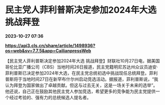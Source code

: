 # 民主党人菲利普斯决定参加2024年大选 挑战拜登

**2023-10-27 07:36**

**https://api3.cls.cn/share/article/1498936?os=web&sv=7.7.5&app=CailianpressWeb**

【民主党人菲利普斯决定参加2024年大选 挑战拜登】财联社10月27日电，据美国哥伦比亚广播公司（CBS）当地时间26日报道，民主党籍明尼苏达州众议员迪安·菲利普斯已决定参加2024年大选，在民主党总统初选中挑战现任总统拜登。菲利普斯将于当地时间27日在新罕布什尔州启动竞选活动。据报道，菲利普斯说，“我认为拜登为国家做出了卓越贡献。但这与过去无关，这是一场关于未来的选举”。他还说，自己正在鼓励其他民主党人参加竞选，希望更多的竞争能为民主党提供一个经过考验的、强有力的总统候选人提名者。